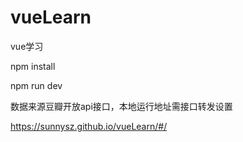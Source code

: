 # vueLearn

vue学习

 npm install

 npm run dev

数据来源豆瓣开放api接口，本地运行地址需接口转发设置


https://sunnysz.github.io/vueLearn/#/
